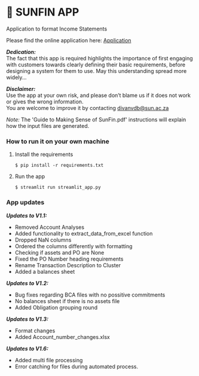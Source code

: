 # 🎈 SUNFIN APP

Application to format Income Statements

Please find the online application here: [Application](https://mss-sunfin.streamlit.app/)

**_Dedication:_**  
The fact that this app is required highlights the importance of first engaging with customers towards clearly defining their basic requirements, before designing a system for them to use. May this understanding spread more widely...

**_Disclaimer:_**  
Use the app at your own risk, and please don’t blame us if it does not work or gives the wrong information.  
You are welcome to improve it by contacting divanvdb@sun.ac.za 

_Note:_ The 'Guide to Making Sense of SunFin.pdf' instructions will explain how the input files are generated.

### How to run it on your own machine

1. Install the requirements

   ```
   $ pip install -r requirements.txt
   ```

2. Run the app

   ```
   $ streamlit run streamlit_app.py
   ```

### App updates 
**_Updates to V1.1:_**  
- Removed Account Analyses  
- Added functionality to extract_data_from_excel function  
- Dropped NaN columns  
- Ordered the columns differently with formatting  
- Checking if assets and PO are None  
- Fixed the PO Number heading requirements  
- Rename Transaction Description to Cluster  
- Added a balances sheet

**_Updates to V1.2:_**  
- Bug fixes regarding BCA files with no possitive commitments
- No balances sheet if there is no assets file
- Added Obligation grouping round

**_Updates to V1.3:_**
- Format changes
- Added Account_number_changes.xlsx

**_Updates to V1.6:_**
- Added multi file processing
- Error catching for files during automated process.

